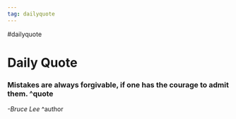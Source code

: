 ```yaml
---
tag: dailyquote
---
```


#dailyquote

# Daily Quote

### Mistakes are always forgivable, if one has the courage to admit them. ^quote
*-Bruce Lee* ^author
